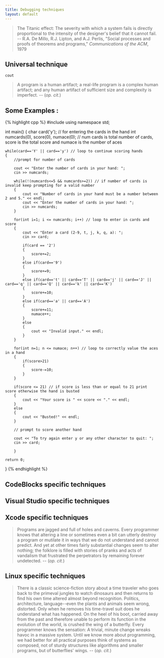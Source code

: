 ```yaml
---
title: Debugging techniques
layout: default
---
```


> The Titanic effect: The severity with which a system fails is
> directly proportional to the intensity of the designer's belief that
> it cannot fail. -- R.A. De Millo, R.J. Lipton, and A.J. Perlis,
> "Social processes and proofs of theorems and programs,"
> *Communications of the ACM*, 1979

## Universal technique

`cout`

> A program is a human artifact; a real-life program is a complex
> human artifact; and any human artifact of sufficient size and
> complexity is imperfect. -- (*op. cit.*)

## Some Examples :
{% highlight cpp %}
#include <iostream>
using namespace std;

int main()
{
    char card('y'); // for entering the cards in the hand
    int numcards(0), score(0), numace(0); // num cards is total number of cards, score is the total score and numace is the number of aces

    while(card=='Y' || card=='y') // loop to continue scoring hands
    {
        //prompt for number of cards

        cout << "Enter the number of cards in your hand: ";
        cin >> numcards;

        while(!(numcards<=5 && numcards>=2)) // if number of cards is invalid keep prompting for a valid number
        {
            cout << "Number of cards in your hand must be a number between 2 and 5." << endl;
            cout << "Enter the number of cards in your hand: ";
            cin >> numcards;
        }

        for(int i=1; i <= numcards; i++) // loop to enter in cards and score
        {
            cout << "Enter a card (2-9, t, j, k, q, a): ";
            cin >> card;

            if(card == '2')
            {
                score+=2;
            }
            else if(card=='9')
            {
                score+=9;
            }
            else if(card=='t' || card=='T' || card=='j' || card=='J' || card=='q' || card=='Q' || card=='k' || card=='K')
            {
                score+=10;
            }
            else if(card=='a' || card=='A')
            {
                score+=11;
                numace++;
            }
            else
            {
                cout << "Invalid input." << endl;
            }
        }

        for(int n=1; n <= numace; n++) // loop to correctly value the aces in a hand
        {
            if(score>21)
            {
                score-=10;
            }
        }

        if(score <= 21) // if score is less than or equal to 21 print score otherwise the hand is busted
        {
            cout << "Your score is " << score << "." << endl;
        }
        else
        {
            cout << "Busted!" << endl;
        }

        // prompt to score another hand

        cout << "To try again enter y or any other character to quit: ";
        cin >> card;

        }

    return 0;
}
{% endhighlight %}

## CodeBlocks specific techniques

## Visual Studio specific techniques

## Xcode specific techniques

> Programs are jagged and full of holes and caverns. Every programmer
> knows that altering a line or sometimes even a bit can utterly
> destroy a program or mutilate it in ways that we do not understand
> and cannot predict. And yet at other times fairly substantial
> changes seem to alter nothing; the folklore is filled with stories
> of pranks and acts of vandalism that frustrated the perpetrators by
> remaining forever undetected. -- (*op. cit.*)


## Linux specific techniques

> There is a classic science-fiction story about a time traveler who
> goes back to the primeval jungles to watch dinosaurs and then
> returns to find his own time altered almost beyond
> recognition. Politics, architecture, language--even the plants and
> animals seem wrong, distorted. Only when he removes his time-travel
> suit does he understand what has happened. On the heel of his boot,
> carried away from the past and therefore unable to perform its
> function in the evolution of the world, is crushed the wing of a
> butterfly. Every programmer knows the sensation: A trivial, minute
> change wreaks havoc in a massive system. Until we know more about
> programming, we had better for all practical purposes think of
> systems as composed, not of sturdy structures like algorithms and
> smaller programs, but of butterflies' wings. -- (*op. cit.*)

